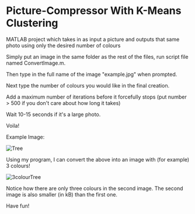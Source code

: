 # Picture-Compressor With K-Means Clustering
MATLAB project which takes in as input a picture and outputs that same photo using only the desired number of colours  

Simply put an image in the same folder as the rest of the files, run script file named ConvertImage.m.  

Then type in the full name of the image "example.jpg" when prompted.  

Next type the number of colours you would like in the final creation.  

Add a maximum number of iterations before it forcefully stops (put number > 500 if you don't care about how long it takes)  

Wait 10-15 seconds if it's a large photo.  

Voila!  

Example Image:  

![Tree](https://user-images.githubusercontent.com/48281867/66281602-8d435d80-e918-11e9-9a07-afe7221e9d32.jpg)

Using my program, I can convert the above into an image with (for example) 3 colours!

![3colourTree](https://user-images.githubusercontent.com/48281867/66281605-946a6b80-e918-11e9-9f0c-33254526e8b4.jpg)

Notice how there are only three colours in the second image. The second image is also smaller (in kB) than the first one.

Have fun!
